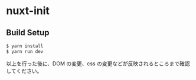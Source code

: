 # nuxt-init

## Build Setup

```bash
$ yarn install
$ yarn run dev
```

以上を行った後に、DOM の変更、css の変更などが反映されるところまで確認してください。
